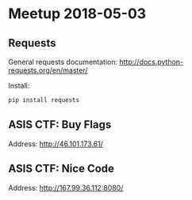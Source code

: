 # Meetup 2018-05-03

## Requests

General requests documentation: http://docs.python-requests.org/en/master/

Install:

```sh
pip install requests
```

## ASIS CTF: Buy Flags

Address: http://46.101.173.61/

## ASIS CTF: Nice Code

Address: http://167.99.36.112:8080/
